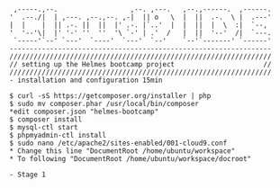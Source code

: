 
     ,-----.,--.                  ,--. ,---.   ,--.,------.  ,------.
    '  .--./|  | ,---. ,--.,--. ,-|  || o   \  |  ||  .-.  \ |  .---'
    |  |    |  || .-. ||  ||  |' .-. |`..'  |  |  ||  |  \  :|  `--, 
    '  '--'\|  |' '-' ''  ''  '\ `-' | .'  /   |  ||  '--'  /|  `---.
     `-----'`--' `---'  `----'  `---'  `--'    `--'`-------' `------'
    ----------------------------------------------------------------- 
    /////////////////////////////////////////////////////////////////
    // setting up the Helmes bootcamp project                      //
    /////////////////////////////////////////////////////////////////
    - installation and configuration 15min
    
    $ curl -sS https://getcomposer.org/installer | php
    $ sudo mv composer.phar /usr/local/bin/composer
    *edit composer.json "helmes-bootcamp"
    $ composer install
    $ mysql-ctl start
    $ phpmyadmin-ctl install
    $ sudo nano /etc/apache2/sites-enabled/001-cloud9.conf
    * Change this line "DocumentRoot /home/ubuntu/workspace"
    * To following "DocumentRoot /home/ubuntu/workspace/docroot"
    
    - Stage 1 
    
    